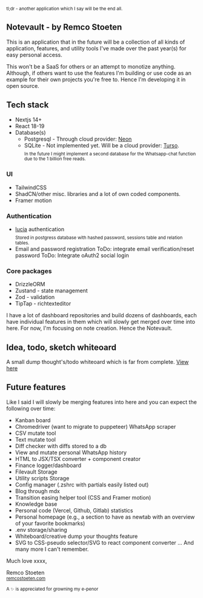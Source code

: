 <sub>tl;dr - another application which I say will be the end all.</sub>

## Notevault - by Remco Stoeten

This is an application that in the future will be a collection of all kinds of application, features, and utility tools I've made over the past year(s) for easy personal access.

This won't be a SaaS for others or an attempt to monotize anything. Although, if others want to use the features I'm building or use code as an example for their own projects you're free to. Hence I'm developing it in open source.

## Tech stack

-   Nextjs 14+
-   React 18-19
-   Database(s)
    -   Postgresql - Through cloud provider: [Neon](https://neon.tech/)
    -   SQLite - Not implemented yet. Will be a cloud provider: [Turso](https://turso.tech).  
         <sub>In the future I might implement a second database 
         for the Whatsapp-chat function due to the 1 billion free reads.</sub>

### UI

-   TailwindCSS
-   ShadCN/other misc. libraries and a lot of own coded components.
-   Framer motion

### Authentication

-   [lucia](https://lucia-auth.com) authentication  
    <sub>Stored in postgress database with hashed password, sessions table and relation tables.</sub>
-   Email and password registration
    ToDo: integrate email verification/reset password
    ToDo: Integrate oAuth2 social login

### Core packages

-   DrizzleORM
-   Zustand - state management
-   Zod - validation
-   TipTap - richtexteditor

I have a lot of dashboard repositories and build dozens of dashboards, each have individual features in them which will slowly get merged over time into here. For now, I'm focusing on note creation. Hence the Notevault.

## Idea, todo, sketch whiteoard

A small dump thought's/todo whiteoard which is far from complete. [View here](https://excalidraw.com/#json=uNBSS85x6CsiYGm-v1bKa,eN2Z5Zav4QdBsfw5LuDKtw)

## Future features

Like I said I will slowly be merging features into here and you can expect the following over time:

-   Kanban board
-   Chromedriver (want to migrate to puppeteer) WhatsApp scraper
-   CSV mutate tool
-   Text mutate tool
-   Diff checker with diffs stored to a db
-   View and mutate personal WhatsApp history
-   HTML to JSX/TSX converter + component creator
-   Finance logger/dashboard
-   Filevault Storage
-   Utility scripts Storage
-   Config manager (.zshrc with partials easily listed out)
-   Blog through mdx
-   Transition easing helper tool (CSS and Framer motion)
-   Knowledge base
-   Personal code (Vercel, Github, Gitlab) statistics
-   Personal homepage (e.g., a section to have as newtab with an overview of your favorite bookmarks)
-   .env storage/sharing
-   Whiteboard/creative dump your thoughts feature
-   SVG to CSS-pseudo selector/SVG to react component converter
    ... And many more I can't remember.

Much love xxxx,

Remco Stoeten  
<sub>[remcostoeten.com](https://remcostoeten.com)</sub>

<sub>A ✨ is appreciated for growning my e-penor</sub>
